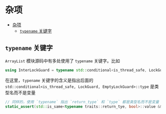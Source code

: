 # 杂项

<!-- TOC -->

- [杂项](#杂项)
  - [`typename` 关键字](#typename-关键字)

<!-- /TOC -->

## `typename` 关键字
`ArrayList` 模块源码中有多处使用了 `typename` 关键字。比如

```cpp
using InterLockGuard = typename std::conditional<is_thread_safe, LockGuard, EmptyLockGuard>::type;
```

在这里，`typename` 关键字的含义是指出后面的 `std::conditional<is_thread_safe, LockGuard, EmptyLockGuard>::type` 是类型名而不是变量

```cpp
// 同样的，使用 `typename` 指出 `return_type` 和 `type` 都是类型名而不是变量
static_assert(std::is_same<typename traits::return_tye, bool>::value && traits::args_count == 1 && std::is_same<typename traits::template argument<0>::type, const T>::value, "handler must be a bool(const T&) functor");
```